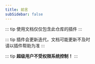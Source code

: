 ```yaml
---
title: 前言
subSidebar: false
---
```


::: tip
使用文档仅仅包含此仓库的插件
:::

::: tip
插件会更新迭代，文档可能更新不及时  
请以插件帮助为准
:::

::: tip
__超级用户不受权限系统控制！__
:::
